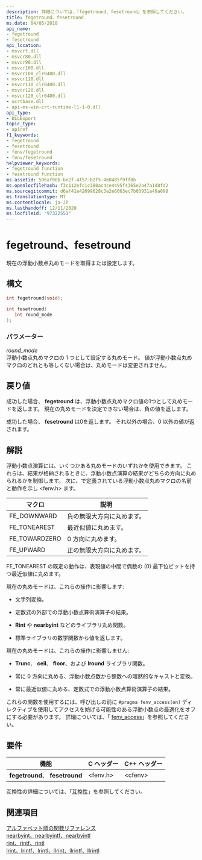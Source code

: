 ```yaml
---
description: 詳細については、「fegetround、fesetround」を参照してください。
title: fegetround、fesetround
ms.date: 04/05/2018
api_name:
- fegetround
- fesetround
api_location:
- msvcrt.dll
- msvcr80.dll
- msvcr90.dll
- msvcr100.dll
- msvcr100_clr0400.dll
- msvcr110.dll
- msvcr110_clr0400.dll
- msvcr120.dll
- msvcr120_clr0400.dll
- ucrtbase.dll
- api-ms-win-crt-runtime-l1-1-0.dll
api_type:
- DLLExport
topic_type:
- apiref
f1_keywords:
- fegetround
- fesetround
- fenv/fegetround
- fenv/fesetround
helpviewer_keywords:
- fegetround function
- fesetround function
ms.assetid: 596af00b-be2f-4f57-b2f5-460485f9ff0b
ms.openlocfilehash: f3c112efc1c380ac4ce4495f4365e2a47a1d8fd2
ms.sourcegitcommit: d6af41e42699628c3e2e6063ec7b03931a49a098
ms.translationtype: MT
ms.contentlocale: ja-JP
ms.lasthandoff: 12/11/2020
ms.locfileid: "97322551"
---
```

# <a name="fegetround-fesetround"></a>fegetround、fesetround

現在の浮動小数点丸めモードを取得または設定します。

## <a name="syntax"></a>構文

```C
int fegetround(void);

int fesetround(
   int round_mode
);
```

### <a name="parameters"></a>パラメーター

*round_mode*<br/>
浮動小数点丸めマクロの 1 つとして設定する丸めモード。 値が浮動小数点丸めマクロのどれとも等しくない場合は、丸めモードは変更されません。

## <a name="return-value"></a>戻り値

成功した場合、 **fegetround** は、浮動小数点丸めマクロ値の1つとして丸めモードを返します。 現在の丸めモードを決定できない場合は、負の値を返します。

成功した場合、 **fesetround** は0を返します。 それ以外の場合、0 以外の値が返されます。

## <a name="remarks"></a>解説

浮動小数点演算には、いくつかある丸めモードのいずれかを使用できます。 これらは、結果が格納されるときに、浮動小数点演算の結果がどちらの方向に丸められるかを制御します。 次に、で定義されている浮動小数点丸めマクロの名前と動作を示し \<fenv.h> ます。

|マクロ|説明|
|-----------|-----------------|
|FE_DOWNWARD|負の無限大方向に丸めます。|
|FE_TONEAREST|最近似値に丸めます。|
|FE_TOWARDZERO|0 方向に丸めます。|
|FE_UPWARD|正の無限大方向に丸めます。|

FE_TONEAREST の既定の動作は、表現値の中間で偶数の (0) 最下位ビットを持つ最近似値に丸めます。

現在の丸めモードは、これらの操作に影響します:

- 文字列変換。

- 定数式の外部での浮動小数点算術演算子の結果。

- **Rint** や **nearbyint** などのライブラリ丸め関数。

- 標準ライブラリの数学関数から値を返します。

現在の丸めモードは、これらの操作に影響しません:

- **Trunc**、 **ceil**、 **floor**、および **lround** ライブラリ関数。

- 常に 0 方向に丸める、浮動小数点数から整数への暗黙的なキャストと変換。

- 常に最近似値に丸める、定数式での浮動小数点算術演算子の結果。

これらの関数を使用するには、呼び出しの前に `#pragma fenv_access(on)` ディレクティブを使用してアクセスを妨げる可能性のある浮動小数点の最適化をオフにする必要があります。 詳細については、「 [fenv_access](../../preprocessor/fenv-access.md)」を参照してください。

## <a name="requirements"></a>要件

|機能|C ヘッダー|C++ ヘッダー|
|--------------|--------------|------------------|
|**fegetround**、 **fesetround**|\<fenv.h>|\<cfenv>|

互換性の詳細については、「[互換性](../../c-runtime-library/compatibility.md)」を参照してください。

## <a name="see-also"></a>関連項目

[アルファベット順の関数リファレンス](crt-alphabetical-function-reference.md)<br/>
[nearbyint、nearbyintf、nearbyintl](nearbyint-nearbyintf-nearbyintl1.md)<br/>
[rint、rintf、rintl](rint-rintf-rintl.md)<br/>
[lrint、lrintf、lrintl、llrint、llrintf、llrintl](lrint-lrintf-lrintl-llrint-llrintf-llrintl.md)<br/>
